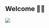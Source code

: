 ## Welcome 🤘🏼

[![](https://visitcount.itsvg.in/api?id=s4t4n667&label=Profile%20Views&color=0&icon=2&pretty=false)](https://visitcount.itsvg.in)


